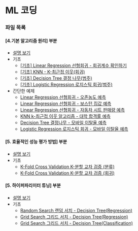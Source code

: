 # ML 코딩

### 파일 목록
#### [4.기본 알고리즘 원리] 부분
- [설명 보기](../4.algorithm_basic.md)  
- 기초
    - [[기초] Linear Regression 선형회귀 - 회귀계수 확인하기](./4.basic_algorithms/4.basic_Simple_Linear_Regression.ipynb)  
    - [[기초] KNN - K-최근접 이웃(회귀)](./4.basic_algorithms/4.basic_Simple_KNN.ipynb)  
    - [[기초] Decision Tree 결정 나무(범주)](./4.basic_algorithms/4.basic_Simple_DecisionTree.ipynb)  
    - [[기초] Logistic Regression 로지스틱 회귀(범주)](./4.basic_algorithms/4.basic_Simple%20Logistic%20Regression.ipynb)  
- 간단한 예제
    - [Linear Regression 선형회귀 - 오존농도 예측](./4.basic_algorithms/LinearRegression_1(air_data).ipynb)  
    - [Linear Regression 선형회귀 - 보스턴 집값 예측](./4.basic_algorithms/LinearRegression_2(boston_data).ipynb)  
    - [Linear Regression 선형회귀 - 자동차 시트 판매량 예측](./4.basic_algorithms/LinearRegression_3(CarSeats).ipynb)  
    - [KNN k-최근접 이웃 알고리즘 - 대학 합격률 예측](./4.basic_algorithms/KNN_1(college_pass).ipynb)  
    - [Decision Tree 결정나무 - 모바일 이탈율 예측](./4.basic_algorithms/DecisionTree.ipynb)  
    - [Logistic Regression 로지스틱 회귀 - 모바일 이탈율 예측](./4.basic_algorithms/Logistic_Regression.ipynb)  
  
#### [5. 효율적인 성능 평가 방법] 부분
- [설명 보기](../5.efficient_evaluate_performance.md)  
- 기초  
    - [K-Fold Cross Validation K-분할 교차 검증 (분류)](./5.efficient_evaluate_performance_files/K-Fold_Cross_validation(Classification).ipynb)  
    - [K-Fold Cross Validation K-분할 교차 검증 (회귀)](./5.efficient_evaluate_performance_files/K-Fold_Cross_validation(Regrassion).ipynb)  
  
#### [5. 하이퍼파리미터 튜닝] 부분
- [설명 보기](../6.HyperParameter.md)  
- 기초  
    - [Random Search 랜덤 서치 - Decision Tree(Regression)](../JupyterFiles/6.hyper_parameter_files/RandomSearch(DecisionTree_Regression).ipynb)  
    - [Grid Search 그리드 서치 - Decision Tree(Regression)](./6.hyper_parameter_files/GridSearch(DecisionTree_Regression).ipynb)  
    - [Grid Search 그리드 서치 - Decision Tree(Classification)](./6.hyper_parameter_files/GridSearch(DecisionTree_Regression).ipynb)  